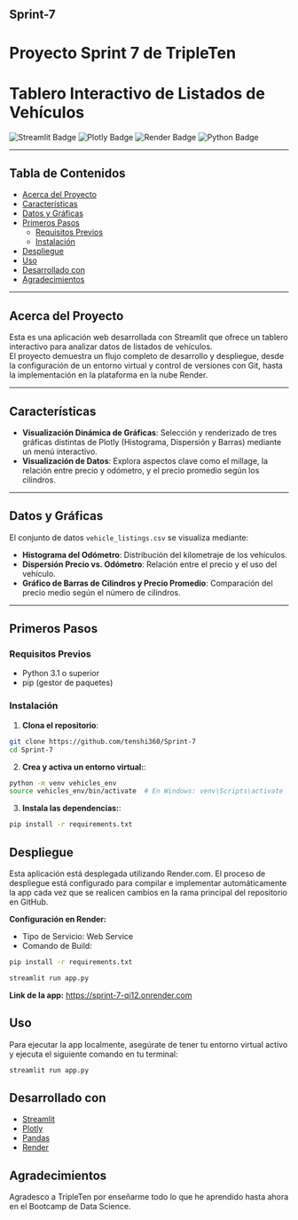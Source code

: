 ## Sprint-7
# Proyecto Sprint 7 de TripleTen

# Tablero Interactivo de Listados de Vehículos

![Streamlit Badge](https://img.shields.io/badge/Streamlit-FF4B4B?style=for-the-badge&logo=streamlit&logoColor=white)
![Plotly Badge](https://img.shields.io/badge/Plotly-239120?style=for-the-badge&logo=plotly&logoColor=white)
![Render Badge](https://img.shields.io/badge/Render-46E0B3?style=for-the-badge&logo=render&logoColor=white)
![Python Badge](https://img.shields.io/badge/Python-3776AB?style=for-the-badge&logo=python&logoColor=white)

---

## Tabla de Contenidos

- [Acerca del Proyecto](#acerca-del-proyecto)
- [Características](#características)
- [Datos y Gráficas](#datos-y-gráficas)
- [Primeros Pasos](#primeros-pasos)
  - [Requisitos Previos](#requisitos-previos)
  - [Instalación](#instalación)
- [Despliegue](#despliegue)
- [Uso](#uso)
- [Desarrollado con](#desarrollado-con)
- [Agradecimientos](#agradecimientos)

---

## Acerca del Proyecto

Esta es una aplicación web desarrollada con Streamlit que ofrece un tablero interactivo para analizar datos de listados de vehículos.  
El proyecto demuestra un flujo completo de desarrollo y despliegue, desde la configuración de un entorno virtual y control de versiones con Git, hasta la implementación en la plataforma en la nube Render.

---

## Características

- **Visualización Dinámica de Gráficas**: Selección y renderizado de tres gráficas distintas de Plotly (Histograma, Dispersión y Barras) mediante un menú interactivo.
- **Visualización de Datos**: Explora aspectos clave como el millage, la relación entre precio y odómetro, y el precio promedio según los cilindros.

---

## Datos y Gráficas

El conjunto de datos `vehicle_listings.csv` se visualiza mediante:

- **Histograma del Odómetro**: Distribución del kilometraje de los vehículos.
- **Dispersión Precio vs. Odómetro**: Relación entre el precio y el uso del vehículo.
- **Gráfico de Barras de Cilindros y Precio Promedio**: Comparación del precio medio según el número de cilindros.

---

## Primeros Pasos

### Requisitos Previos

- Python 3.1 o superior
- pip (gestor de paquetes)

### Instalación

1. **Clona el repositorio**:

```bash
git clone https://github.com/tenshi360/Sprint-7
cd Sprint-7
```

2. **Crea y activa un entorno virtual:**:

```bash
python -m venv vehicles_env
source vehicles_env/bin/activate  # En Windows: venv\Scripts\activate
```

3. **Instala las dependencias:**:

```bash
pip install -r requirements.txt
```

## Despliegue

Esta aplicación está desplegada utilizando Render.com. El proceso de despliegue está configurado para compilar e implementar automáticamente la app cada vez que se realicen cambios en la rama principal del repositorio en GitHub.


**Configuración en Render:**
- Tipo de Servicio: Web Service
- Comando de Build:

```bash
pip install -r requirements.txt
```

```bash
streamlit run app.py
```

**Link de la app:** https://sprint-7-qi12.onrender.com


## Uso

Para ejecutar la app localmente, asegúrate de tener tu entorno virtual activo y ejecuta el siguiente comando en tu terminal:

```bash
streamlit run app.py
```


## Desarrollado con

- [Streamlit](https://streamlit.io/)  
- [Plotly](https://plotly.com/python/)  
- [Pandas](https://pandas.pydata.org/)  
- [Render](https://render.com/)


## Agradecimientos

Agradesco a TripleTen por enseñarme todo lo que he aprendido hasta ahora en el Bootcamp de Data Science.
